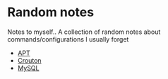 # Random notes
Notes to myself.. A collection of random notes about commands/configurations I usually forget

* [APT](APT.md)
* [Crouton](crouton.md)
* [MySQL](MySQL.md)
